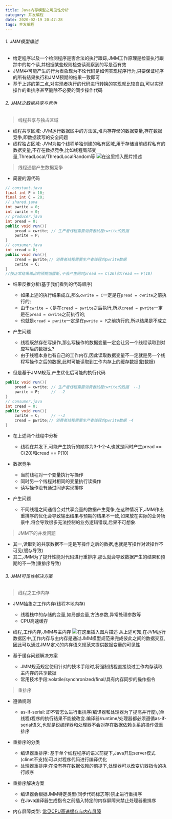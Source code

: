 ```yaml
---
title: Java内存模型之可见性分析
category: 并发编程
date: 2020-02-19 20:47:28
tags: 并发编程
---
```


<!-- more -->
###### 1. JMM模型描述

* 给定程序以及一个检测程序是否合法的执行跟踪,JMM工作原理是检查执行跟踪中的每个读,并根据某些规则检查读观察到的写是否有效
* JMM中可能产生的行为表象现为不论代码是如何实现程序行为,只要保证程序的所有结果执行和JMM预期的结果一致即可
* 基于上述的第二点,对实现者执行的代码进行转换的实现就比较自由,可以实现操作的重排序甚至删除不必要的同步操作代码

###### 2. JMM之数据共享与竞争
> 线程共享与独占区域

* 线程共享区域: JVM运行数据区中的方法区,堆内存存储的数据变量,存在数据竞争,即数据读写的安全问题
* 线程独占区域: JVM为每个线程单独创建的私有区域,用于存储当前线程私有的数据变量,不存在数据竞争,比如线程局部变量,ThreadLocal/ThreadLocalRandom等
![在这里插入图片描述](https://img-blog.csdnimg.cn/20200119175041770.jpg?x-oss-process=image/watermark,type_ZmFuZ3poZW5naGVpdGk,shadow_10,text_aHR0cHM6Ly9ibG9nLmNzZG4ubmV0L3dpbmRfNjAy,size_16,color_FFFFFF,t_70)

> 线程通信产生数据竞争

* 简要的源代码
```java
// constant.java
final int P = 10;
final int C = 20;
// shared.java
int pwrite = 0;
int cwrite = 0;
// producer.java
int pread = 0;
public void run(){
	pread = cwrite; // 生产者线程需要消费者线程cwrite的数据
	pwrite = P;
}
// consumer.java
int cread = 0;
public void run(){
	cread = pwrite;// 消费者线程需要生产者线程的pwrite数据
	cwrite = C;
}
//按正常结果输出的预期值推断,不会产生同时pread == C(20)和cread == P(10)
```

* 结果反推分析(基于我们看到的代码顺序)
	* 如果上述的执行结果成立,那么`cwrite = C`一定是在`pread = cwrite`之前执行的;
	* 由于`cwrite = C`是在`cread = pwrite`之后执行,所以`cread = pwrite`一定是在`pread = cwrite`之前执行的;
	* 也就是`cread = pwrite`一定是在`pwrite = P`之前执行的,所以结果是不成立

* 产生问题
	* 线程既然存在写操作,那么写操作的数据变量一定会让另一个线程读取到对应写后的数据么?
	* 由于线程本身也有自己的工作内存,因此读取数据变量不一定就是另一个线程写操作之后的数据,此时可能读取到工作内存上的缓存数据(脏数据)

*  但是基于JMM规范,产生优化后可能的执行代码

```java
public void run(){
	pread = cwrite; // 生产者线程需要消费者线程cwrite的数据  --1
	pwrite = P;     // --2
}
// consumer.java
int cread = 0;
public void run(){
	cwrite = C;     // --3
	cread = pwrite;// 消费者线程需要生产者线程的pwrite数据 -4
}
```

* 在上述两个线程中分析
	*  线程在并发下,可能产生执行的顺序为3-1-2-4,也就是同时产生pread == C(20)和cread == P(10)

* 数据竞争
	* 当前线程对一个变量执行写操作
	* 同时另一个线程对相同的变量执行读操作
	* 读写操作没有通过同步实现排序

* 产生问题
	* 不同线程之间通信会对共享变量的数据产生竞争,在这种情况下,JMM作出重排序的优化会导致输出结果与预期的结果不一致,如果放在实际的业务场景中,将会导致很多无法控制的业务逻辑错误,后果不可想象.

> JMM下的并发问题

* 其一,读取到的共享数据不一定是写操作之后的数据,也就是写操作对读操作不可见(缓存导致)
* 其二,JMM为了提升性能对代码进行重排序,那么就会导致数据产生的结果和预期的不一致(重排序导致)

###### 3. JMM可见性解决方案
> 线程之工作内存

* JMM抽象之工作内存(线程本地内存)
	* 线程栈中的存储的变量,如局部变量,方法参数,异常处理参数等
	* CPU高速缓存

* 线程,工作内存,JMM与主内存
![在这里插入图片描述](https://img-blog.csdnimg.cn/20200119204201101.jpg?x-oss-process=image/watermark,type_ZmFuZ3poZW5naGVpdGk,shadow_10,text_aHR0cHM6Ly9ibG9nLmNzZG4ubmV0L3dpbmRfNjAy,size_16,color_FFFFFF,t_70)
从上述可知,在JVM运行数据区中,工作内存与主内存是通过JMM模型规范来完成彼此之间的数据交互,因此可以通过JMM定义的内存语义规范来提供数据变量的可见性

* 基于缓存问题解决方案
	* JMM规范规定使用针对的技术手段时,将强制线程直接绕过工作内存读取主内存的共享数据
	* 常用技术手段:volatile/synchronized/final/具有内存同步的操作指令

> 重排序

* 遵循规则
	* as-if-serial: 即不管怎么进行重排序(编译器和处理器为了提高并行度),(单线程)程序的执行结果不能被改变.编译器/runtime/处理器都必须遵循as-if-serial语义,也就是说编译器和处理器不会对存在数据依赖关系的操作做重排序

* 重排序的分类
	* 编译器重排序: 基于单个线程程序的语义前提下,Java开启server模式(clinet不支持)可以对程序代码进行编译优化
	* 处理器重排序:在没有存在数据依赖的前提下,处理器可以改变机器指令的执行顺序
* 重排序解决方案
	* 编译器会根据JMM特定类型(同步代码标志等)禁止进行重排序
	* 在Java编译器生成指令之前插入特定的内存屏障来禁止处理器重排序

* 内存屏障类型: [常见CPU高速缓存与内存屏障](https://blog.csdn.net/wind_602/article/details/103914263)